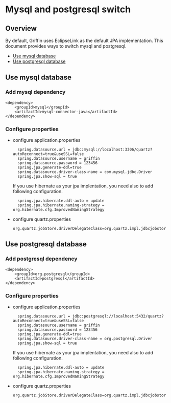 # Mysql and postgresql switch

## Overview
By default, Griffin uses EclipseLink as the default JPA implementation. This document provides ways to switch mysql and postgresql.

- [Use mysql database](#1.1)
- [Use postgresql database](#1.2)

<h2 id = "1.1"></h2>

## Use mysql database 
### Add mysql dependency

    <dependency>
        <groupId>mysql</groupId>
        <artifactId>mysql-connector-java</artifactId>
    </dependency>
### Configure properties

- configure application.properties

        spring.datasource.url = jdbc:mysql://localhost:3306/quartz?autoReconnect=true&useSSL=false
        spring.datasource.username = griffin
        spring.datasource.password = 123456
        spring.jpa.generate-ddl=true
        spring.datasource.driver-class-name = com.mysql.jdbc.Driver
        spring.jpa.show-sql = true
   If you use hibernate as your jpa implentation, you need also to add following configuration.
     
        spring.jpa.hibernate.ddl-auto = update
        spring.jpa.hibernate.naming-strategy = org.hibernate.cfg.ImprovedNamingStrategy
- configure quartz.properties

      org.quartz.jobStore.driverDelegateClass=org.quartz.impl.jdbcjobstore.StdJDBCDelegate

<h2 id = "1.2"></h2>

## Use postgresql database 

### Add postgresql dependency

    <dependency>
        <groupId>org.postgresql</groupId>
        <artifactId>postgresql</artifactId>
    </dependency>

### Configure properties
- configure application.properties

        spring.datasource.url = jdbc:postgresql://localhost:5432/quartz?autoReconnect=true&useSSL=false
        spring.datasource.username = griffin
        spring.datasource.password = 123456
        spring.jpa.generate-ddl=true
        spring.datasource.driver-class-name = org.postgresql.Driver
        spring.jpa.show-sql = true
  If you use hibernate as your jpa implentation, you need also to add following configuration.
     
        spring.jpa.hibernate.ddl-auto = update
        spring.jpa.hibernate.naming-strategy = org.hibernate.cfg.ImprovedNamingStrategy
       
- configure quartz.properties

      org.quartz.jobStore.driverDelegateClass=org.quartz.impl.jdbcjobstore.PostgreSQLDelegate
      
